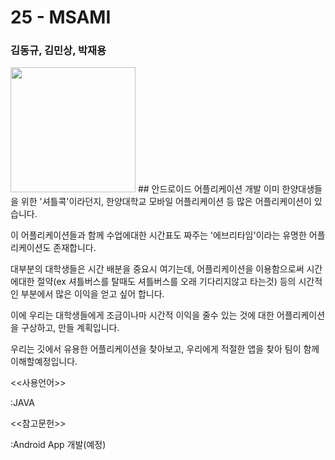 # 25 - MSAMI
### 김동규, 김민상, 박재용
<img src="http://postfiles5.naver.net/MjAxNjExMTRfMjU2/MDAxNDc5MTIzNzA2MTQz.qufEjEQgnduGwu9bSrtiHwBgrKpOrzldRZOZoOME-qIg.8MvaY1VSh6N4BYl-t5adAqnklUW5lK5bVFE2XHpkHnYg.PNG.msmghjjm/gitprojectlogo.png?type=w2" height="200"> 
## 안드로이드 어플리케이션 개발
이미 한양대생들을 위한 '셔틀콕'이라던지, 한양대학교 모바일 어플리케이션 등 많은 어플리케이션이 있습니다.

이 어플리케이션들과 함께 수업에대한 시간표도 짜주는 '에브리타임'이라는 유명한 어플리케이션도 존재합니다.

대부분의 대학생들은 시간 배분을 중요시 여기는데, 어플리케이션을 이용함으로써 시간에대한 절약(ex 셔틀버스를 탈때도 셔틀버스를 오래 기다리지않고 타는것) 등의 시간적인 부분에서 많은 이익을 얻고 싶어 합니다.

이에 우리는 대학생들에게 조금이나마 시간적 이익을 줄수 있는 것에 대한 어플리케이션을 구상하고, 만들 계획입니다. 

우리는 깃에서 유용한 어플리케이션을 찾아보고, 우리에게 적절한 앱을 찾아 팀이 함께 이해할예정입니다.


<<사용언어>>


:JAVA


<<참고문헌>>


:Android App 개발(예정)
